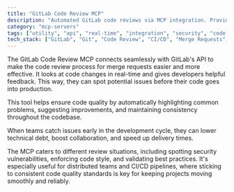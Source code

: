 ```yaml
---
title: "GitLab Code Review MCP"
description: "Automated GitLab code reviews via MCP integration. Provides contextual feedback on merge requests to catch issues early."
category: "mcp-servers"
tags: ["utility", "api", "real-time", "integration", "security", "code quality", "automation", "feedback"]
tech_stack: ["GitLab", "Git", "Code Review", "CI/CD", "Merge Requests", "API Integration"]
---
```


The GitLab Code Review MCP connects seamlessly with GitLab's API to make the code review process for merge requests easier and more effective. It looks at code changes in real-time and gives developers helpful feedback. This way, they can spot potential issues before their code goes into production.

This tool helps ensure code quality by automatically highlighting common problems, suggesting improvements, and maintaining consistency throughout the codebase.

When teams catch issues early in the development cycle, they can lower technical debt, boost collaboration, and speed up delivery times.

The MCP caters to different review situations, including spotting security vulnerabilities, enforcing code style, and validating best practices. It's especially useful for distributed teams and CI/CD pipelines, where sticking to consistent code quality standards is key for keeping projects moving smoothly and reliably.